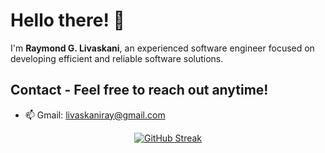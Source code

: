 # Hello there! 👋

I'm **Raymond G. Livaskani**, an experienced software engineer focused on developing efficient and reliable software solutions.

## Contact - Feel free to reach out anytime!     
  
- 📫 Gmail: [livaskaniray@gmail.com](mailto:livaskaniray@gmail.com) 
<p align="center"> 
  <tr>
    <td align="center" style="padding=0;width=50%;">
<a href="https://git.io/streak-stats"><img src="https://streak-stats.demolab.com?user=rliva&theme=highcontrast&hide_border=true&border_radius=4.6" alt="GitHub Streak" /></a>
    </td>
  </tr>
</p>
